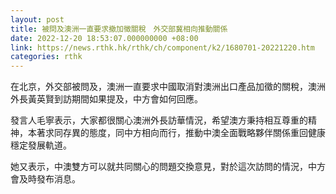 ```yaml
---
layout: post
title: 被問及澳洲一直要求撤加徵關稅　外交部冀相向推動關係
date: 2022-12-20 18:53:07.000000000 +08:00
link: https://news.rthk.hk/rthk/ch/component/k2/1680701-20221220.htm
categories: rthk
---
```


在北京，外交部被問及，澳洲一直要求中國取消對澳洲出口產品加徵的關稅，澳洲外長黃英賢到訪期間如果提及，中方會如何回應。

發言人毛寧表示，大家都很關心澳洲外長訪華情況，希望澳方秉持相互尊重的精神，本著求同存異的態度，同中方相向而行，推動中澳全面戰略夥伴關係重回健康穩定發展軌道。

她又表示，中澳雙方可以就共同關心的問題交換意見，對於這次訪問的情況，中方會及時發布消息。
